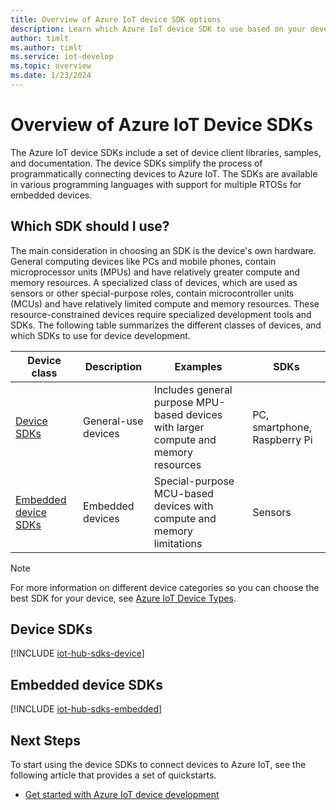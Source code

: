 ```yaml
---
title: Overview of Azure IoT device SDK options
description: Learn which Azure IoT device SDK to use based on your development role and tasks.
author: timlt
ms.author: timlt
ms.service: iot-develop
ms.topic: overview
ms.date: 1/23/2024
---
```


# Overview of Azure IoT Device SDKs

The Azure IoT device SDKs include a set of device client libraries, samples, and documentation. The device SDKs simplify the process of programmatically connecting devices to Azure IoT. The SDKs are available in various programming languages with support for multiple RTOSs for embedded devices.

## Which SDK should I use?

The main consideration in choosing an SDK is the device's own hardware. General computing devices like PCs and mobile phones, contain microprocessor units (MPUs) and have relatively greater compute and memory resources. A specialized class of devices, which are used as sensors or other special-purpose roles, contain microcontroller units (MCUs) and have relatively limited compute and memory resources. These resource-constrained devices require specialized development tools and SDKs. The following table summarizes the different classes of devices, and which SDKs to use for device development.

|Device class|Description|Examples|SDKs|
|-|-|-|-|
|[Device SDKs](#device-sdks)|General-use devices|Includes general purpose MPU-based devices with larger compute and memory resources|PC, smartphone, Raspberry Pi|
|[Embedded device SDKs](#embedded-device-sdks)|Embedded devices|Special-purpose MCU-based devices with compute and memory limitations|Sensors|

> [!Note] 
> For more information on different device categories so you can choose the best SDK for your device, see [Azure IoT Device Types](concepts-iot-device-types.md).

## Device SDKs

[!INCLUDE [iot-hub-sdks-device](../../includes/iot-hub-sdks-device.md)]

## Embedded device SDKs

[!INCLUDE [iot-hub-sdks-embedded](../../includes/iot-hub-sdks-embedded.md)]

## Next Steps
To start using the device SDKs to connect devices to Azure IoT, see the following article that provides a set of quickstarts.
- [Get started with Azure IoT device development](about-getting-started-device-development.md)
